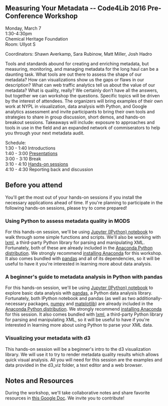 ## Measuring Your Metadata -- Code4Lib 2016 Pre-Conference Workshop
Monday, March 7  
1:30-4:30pm  
Chemical Heritage Foundation  
Room: Ullyot S  


Coordinators: Shawn Averkamp, Sara Rubinow, Matt Miller, Josh Hadro   

Tools and standards abound for creating and enriching metadata, but measuring, monitoring, and managing metadata for the long haul can be a daunting task. What tools are out there to assess the shape of our metadata? How can visualizations show us the gaps or flaws in our description? What can web traffic analytics tell us about the value of our metadata? What is quality, really? We certainly don’t have all the answers, but together we can workshop the questions. Specific topics will be driven by the interest of attendees. The organizers will bring examples of their own work at NYPL in visualization, data analysis with Python, and Google analytics assessment and invite participants to bring their own tools and strategies to share in group discussion, short demos, and hands-on breakout sessions. Takeaways will include: exposure to approaches and tools in use in the field and an expanded network of commiserators to help you through your next metadata audit.

Schedule:  
1:30 - 1:40 Introductions  
1:40 - 3:00 [Presentations](https://docs.google.com/spreadsheets/d/1ob4imuFCMi3fMkoIjlASBYWVdDd4qTVJj5xeG2eLEVM/edit#gid=634347005)  
3:00 - 3:10 Break  
3:10 - 4:10 [Hands-on sessions](https://docs.google.com/spreadsheets/d/1ob4imuFCMi3fMkoIjlASBYWVdDd4qTVJj5xeG2eLEVM/edit#gid=634347005)  
4:10 - 4:30 Reporting back and discussion  

## Before you attend
You'll get the most out of your hands-on sessions if you install the necessary applications ahead of time. If you're planning to participate in the following hands-on sessions, please try to come prepared!  

### Using Python to assess metadata quality in MODS
For this hands-on session, we'll be using [Jupyter (IPython) notebook](http://jupyter.org/) to walk through some simple functions and scripts. We'll also be working with [lxml](http://lxml.de/), a third-party Python library for parsing and manipulating XML. Fortunately, both of these are already included in the [Anaconda Python distribution](https://www.continuum.io/why-anaconda). We strongly recommend [installing Anaconda](http://docs.continuum.io/anaconda/install) for this workshop. It also comes bundled with [pandas](http://pandas.pydata.org/) and all of its dependencies, so it will be useful to have it you're interested in learning more about data analysis.  

### A beginner's guide to metadata analysis in Python with pandas
For this hands-on session, we'll be using [Jupyter (IPython) notebook](http://jupyter.org/) to explore basic data analysis with [pandas](http://pandas.pydata.org/), a Python data analysis library. Fortunately, both IPython notebook and pandas (as well as two additionally-necessary packages, [numpy](http://www.numpy.org/) and [matplotlib](http://matplotlib.org/)) are already included in the [Anaconda Python distribution](https://www.continuum.io/why-anaconda). We strongly recommend [installing Anaconda](http://docs.continuum.io/anaconda/install) for this session. It also comes bundled with [lxml](http://lxml.de/), a third-party Python library for parsing and manipulating XML, so it will be useful to have if you're interested in learning more about using Python to parse your XML data.

### Visualizing your metadata with d3
This hands-on session will be a beginner's intro to the d3 visualization library. We will use it to try to render metadata quality results which allows quick visual analysis. All you will need for this session are the examples and data provided in the d3_viz folder, a text editor and a web browser.

## Notes and Resources
During the workshop, we'll take collaborative notes and share favorite resources in [this Google Doc](http://bit.ly/MeasureMetadataC4L16). We invite you to contribute!  

